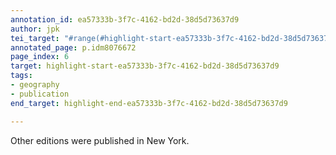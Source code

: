 ```yaml
---
annotation_id: ea57333b-3f7c-4162-bd2d-38d5d73637d9
author: jpk
tei_target: "#range(#highlight-start-ea57333b-3f7c-4162-bd2d-38d5d73637d9, #highlight-end-ea57333b-3f7c-4162-bd2d-38d5d73637d9)"
annotated_page: p.idm8076672
page_index: 6
target: highlight-start-ea57333b-3f7c-4162-bd2d-38d5d73637d9
tags:
- geography
- publication
end_target: highlight-end-ea57333b-3f7c-4162-bd2d-38d5d73637d9

---
```

Other editions were published in New York.
